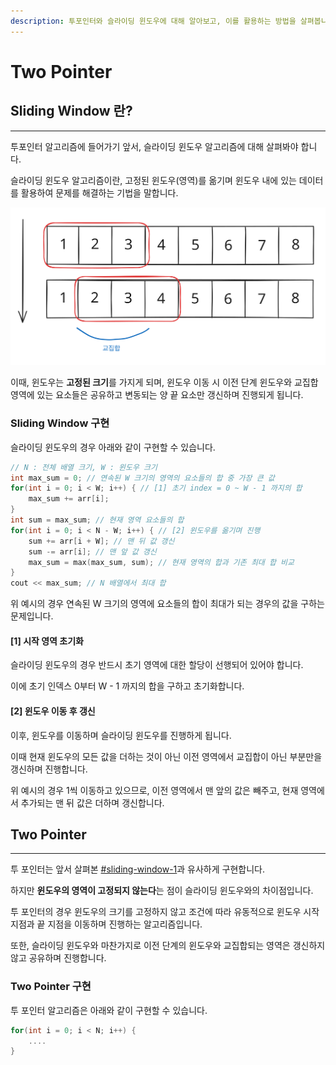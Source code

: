 ```yaml
---
description: 투포인터와 슬라이딩 윈도우에 대해 알아보고, 이를 활용하는 방법을 살펴봅니다.
---
```


# Two Pointer

## Sliding Window 란?

***

투포인터 알고리즘에 들어가기 앞서, 슬라이딩 윈도우 알고리즘에 대해 살펴봐야 합니다.

슬라이딩 윈도우 알고리즘이란, 고정된 윈도우(영역)를 옮기며 윈도우 내에 있는 데이터를 활용하여 문제를 해결하는 기법을 말합니다.

<img src="../../.gitbook/assets/file.excalidraw.svg" alt="갱신 시 교집합 영역" class="gitbook-drawing">

이때, 윈도우는 **고정된 크기**를 가지게 되며, 윈도우 이동 시 이전 단계 윈도우와 교집합 영역에 있는 요소들은 공유하고 변동되는 양 끝 요소만 갱신하며 진행되게 됩니다.

### Sliding Window 구현

슬라이딩 윈도우의 경우 아래와 같이 구현할 수 있습니다.

```cpp
// N : 전체 배열 크기, W : 윈도우 크기
int max_sum = 0; // 연속된 W 크기의 영역의 요소들의 합 중 가장 큰 값
for(int i = 0; i < W; i++) { // [1] 초기 index = 0 ~ W - 1 까지의 합
    max_sum += arr[i];
}
int sum = max_sum; // 현재 영역 요소들의 합
for(int i = 0; i < N - W; i++) { // [2] 윈도우를 옮기며 진행
    sum += arr[i + W]; // 맨 뒤 값 갱신
    sum -= arr[i]; // 맨 앞 값 갱신
    max_sum = max(max_sum, sum); // 현재 영역의 합과 기존 최대 합 비교
}
cout << max_sum; // N 배열에서 최대 합
```

위 예시의 경우 연속된 W 크기의 영역에 요소들의 합이 최대가 되는 경우의 값을 구하는 문제입니다.

#### \[1] 시작 영역 초기화

슬라이딩 윈도우의 경우 반드시 초기 영역에 대한 할당이 선행되어 있어야 합니다.

이에 초기 인덱스 0부터 W - 1 까지의 합을 구하고 초기화합니다.

#### \[2] 윈도우 이동 후 갱신

이후, 윈도우를 이동하며 슬라이딩 윈도우를 진행하게 됩니다.

이때 현재 윈도우의 모든 값을 더하는 것이 아닌 이전 영역에서 교집합이 아닌 부분만을 갱신하며 진행합니다.

위 예시의 경우 1씩 이동하고 있으므로, 이전 영역에서 맨 앞의 값은 빼주고, 현재 영역에서 추가되는 맨 뒤 값은 더하며 갱신합니다.



## Two Pointer

***

투 포인터는 앞서 살펴본 [#sliding-window-1](two-pointer.md#sliding-window-1 "mention")과 유사하게 구현합니다.

하지만 **윈도우의 영역이 고정되지 않는다**는 점이 슬라이딩 윈도우와의 차이점입니다.

투 포인터의 경우 윈도우의 크기를 고정하지 않고 조건에 따라 유동적으로 윈도우 시작 지점과 끝 지점을 이동하며 진행하는 알고리즘입니다.

또한, 슬라이딩 윈도우와 마찬가지로 이전 단계의 윈도우와 교집합되는 영역은 갱신하지 않고 공유하며 진행합니다.

### Two Pointer 구현

투 포인터 알고리즘은 아래와 같이 구현할 수 있습니다.

```cpp
for(int i = 0; i < N; i++) {
    ....
}
```
